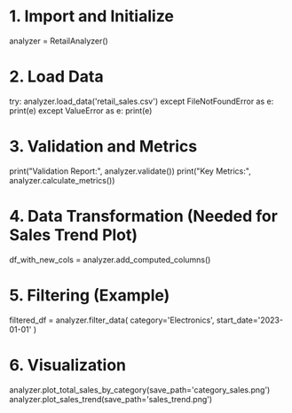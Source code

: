 # 1. Import and Initialize
analyzer = RetailAnalyzer()

# 2. Load Data
try:
    analyzer.load_data('retail_sales.csv')
except FileNotFoundError as e:
    print(e)
except ValueError as e:
    print(e)

# 3. Validation and Metrics
print("Validation Report:", analyzer.validate())
print("Key Metrics:", analyzer.calculate_metrics())

# 4. Data Transformation (Needed for Sales Trend Plot)
df_with_new_cols = analyzer.add_computed_columns()

# 5. Filtering (Example)
filtered_df = analyzer.filter_data(
    category='Electronics',
    start_date='2023-01-01'
)

# 6. Visualization
analyzer.plot_total_sales_by_category(save_path='category_sales.png')
analyzer.plot_sales_trend(save_path='sales_trend.png')


